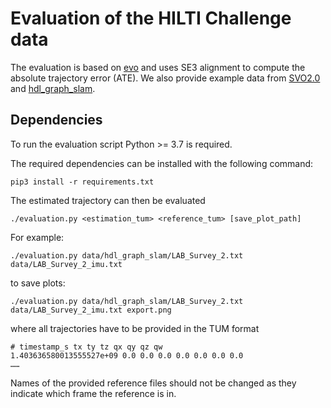 # Evaluation of the HILTI Challenge data

The evaluation is based on [evo](https://github.com/MichaelGrupp/evo) and uses SE3 alignment to compute the absolute trajectory error (ATE). We also provide example data from [SVO2.0](http://rpg.ifi.uzh.ch/svo2.html) and [hdl_graph_slam](https://github.com/koide3/hdl_graph_slam).

## Dependencies
To run the evaluation script Python >= 3.7 is required.

The required dependencies can be installed with the following command:
```
pip3 install -r requirements.txt
```
The estimated trajectory can then be evaluated

```
./evaluation.py <estimation_tum> <reference_tum> [save_plot_path]
```
For example:
```
./evaluation.py data/hdl_graph_slam/LAB_Survey_2.txt data/LAB_Survey_2_imu.txt
```
to save plots:
```
./evaluation.py data/hdl_graph_slam/LAB_Survey_2.txt data/LAB_Survey_2_imu.txt export.png
```


where all trajectories have to be provided in the TUM format 
```
# timestamp_s tx ty tz qx qy qz qw
1.403636580013555527e+09 0.0 0.0 0.0 0.0 0.0 0.0 0.0
…… 
```
Names of the provided reference files should not be changed as they indicate which frame the reference is in.

